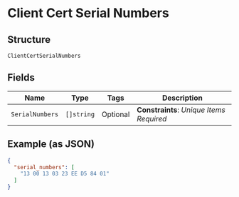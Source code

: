 
# Client Cert Serial Numbers

## Structure

`ClientCertSerialNumbers`

## Fields

| Name | Type | Tags | Description |
|  --- | --- | --- | --- |
| `SerialNumbers` | `[]string` | Optional | **Constraints**: *Unique Items Required* |

## Example (as JSON)

```json
{
  "serial_numbers": [
    "13 00 13 03 23 EE D5 84 01"
  ]
}
```


